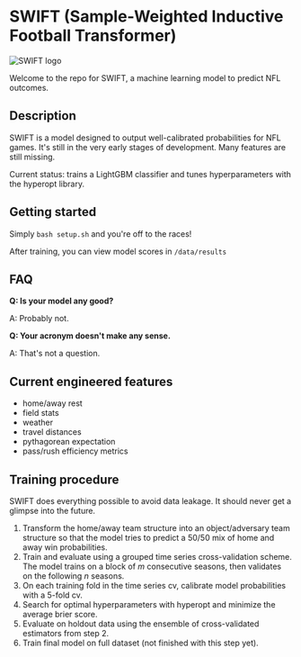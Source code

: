 # SWIFT (Sample-Weighted Inductive Football Transformer)

![SWIFT logo](https://i.imgur.com/IgZi9pt.png)

Welcome to the repo for SWIFT, a machine learning model to predict NFL outcomes.

## Description
SWIFT is a model designed to output well-calibrated probabilities for NFL games. It's still in the very early stages of development. Many features are still missing.

Current status: trains a LightGBM classifier and tunes hyperparameters with the hyperopt library.

## Getting started
Simply `bash setup.sh` and you're off to the races!

After training, you can view model scores in `/data/results`

## FAQ

**Q: Is your model any good?**

A: Probably not.

**Q: Your acronym doesn't make any sense.**

A: That's not a question.

## Current engineered features
- home/away rest
- field stats
- weather
- travel distances
- pythagorean expectation
- pass/rush efficiency metrics

## Training procedure
SWIFT does everything possible to avoid data leakage. It should never get a glimpse into the future.

1. Transform the home/away team structure into an object/adversary team structure so that the model tries to predict a 50/50 mix of home and away win probabilities.
2. Train and evaluate using a grouped time series cross-validation scheme. The model trains on a block of *m* consecutive seasons, then validates on the following *n* seasons.
3. On each training fold in the time series cv, calibrate model probabilities with a 5-fold cv.
4. Search for optimal hyperparameters with hyperopt and minimize the average brier score.
5. Evaluate on holdout data using the ensemble of cross-validated estimators from step 2.
6. Train final model on full dataset (not finished with this step yet).

